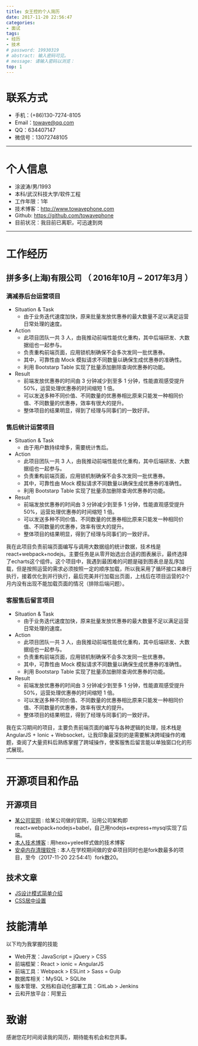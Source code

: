 ```yaml
---
title: 女王控的个人简历
date: 2017-11-20 22:56:47
categories:
- 面试
tags:
- 经历
- 技术
# password: 19930319
# abstract: 输入密码可见。
# message: 请输入密码以浏览：
top: 1
---
```


# 联系方式

- 手机：(+86)130-7274-8105
- Email：towave@qq.com
- QQ：634407147
- 微信号：13072748105

---

# 个人信息

- 涂波涛/男/1993 
- 本科/武汉科技大学/软件工程
- 工作年限：1年
- 技术博客：http://www.towavephone.com
- Github: https://github.com/towavephone
- 目前状况：我目前已离职，可迅速到岗

---

<!-- more -->

# 工作经历

## 拼多多(上海)有限公司 （ 2016年10月 ~ 2017年3月 ）

### 满减券后台运营项目 

- Situation & Task
    - 由于业务迭代速度加快，原来批量发放优惠券的最大数量不足以满足运营日常处理的速度。
- Action
    - 此项目团队一共 3 人，由我推动前端性能优化重构，其中后端研发、大数据组也一起参与。
    - 负责重构前端页面，应用锁机制确保不会多次发同一批优惠券。
    - 其中，可靠性由 Mock 模拟请求不同数量以确保生成优惠券的准确性。
    - 利用 Bootstarp Table 实现了批量添加删除查询优惠券的功能。
- Result
    - 前端发放优惠券的时间由 3 分钟减少到至多 1 分钟，性能直观感受提升 50%，运营处理优惠券的时间缩短 1 倍。
    - 可以发送多种不同价值、不同数量的优惠券相比原来只能发一种相同价值、不同数量的优惠券，效率有很大的提升。
    - 整体项目的结果明显，得到了经理与同事们的一致好评。


### 售后统计运营项目 

- Situation & Task
    - 由于用户数持续增多，需要统计售后。
- Action
    - 此项目团队一共 3 人，由我推动前端性能优化重构，其中后端研发、大数据组也一起参与。
    - 负责重构前端页面，应用锁机制确保不会多次发同一批优惠券。
    - 其中，可靠性由 Mock 模拟请求不同数量以确保生成优惠券的准确性。
    - 利用 Bootstarp Table 实现了批量添加删除查询优惠券的功能。
- Result
    - 前端发放优惠券的时间由 3 分钟减少到至多 1 分钟，性能直观感受提升 50%，运营处理优惠券的时间缩短 1 倍。
    - 可以发送多种不同价值、不同数量的优惠券相比原来只能发一种相同价值、不同数量的优惠券，效率有很大的提升。
    - 整体项目的结果明显，得到了经理与同事们的一致好评。

我在此项目负责前端页面编写与调用大数据组的统计数据，技术栈是react+webpack+nodejs。主要任务是从零开始选出合适的图表展示，最终选择了echarts这个组件。这个项目中，我遇到最困难的问题是碰到图表总是乱序加载，但是按照运营的需求必须按照一定的顺序加载，所以我采用了循环接口来串行执行，接着优化到并行执行，最后完美并行加载出页面，上线后在项目运营的2个月内没有出现不能加载页面的情况（排除后端问题）。


### 客服售后留言项目

- Situation & Task
    - 由于业务迭代速度加快，原来批量发放优惠券的最大数量不足以满足运营日常处理的速度。
- Action
    - 此项目团队一共 3 人，由我推动前端性能优化重构，其中后端研发、大数据组也一起参与。
    - 负责重构前端页面，应用锁机制确保不会多次发同一批优惠券。
    - 其中，可靠性由 Mock 模拟请求不同数量以确保生成优惠券的准确性。
    - 利用 Bootstarp Table 实现了批量添加删除查询优惠券的功能。
- Result
    - 前端发放优惠券的时间由 3 分钟减少到至多 1 分钟，性能直观感受提升 50%，运营处理优惠券的时间缩短 1 倍。
    - 可以发送多种不同价值、不同数量的优惠券相比原来只能发一种相同价值、不同数量的优惠券，效率有很大的提升。
    - 整体项目的结果明显，得到了经理与同事们的一致好评。

我在实习期间的项目，主要负责前端页面的编写与各种逻辑的处理，技术栈是AngularJS + Ionic + Websocket，让我印象最深刻的是需要解决跨域操作的难题，查阅了大量资料后熟练掌握了跨域操作，使客服售后留言能以单独窗口化的形式展现。

---

# 开源项目和作品

## 开源项目

- [某公司官网](https://github.com/towavephone/MD-Front-End) : 给某公司做的官网，沿用公司架构即react+webpack+nodejs+babel，自己用nodejs+express+mysql实现了后端。
- [本人技术博客](https://github.com/towavephone/TowavePhoneBlog) : 用hexo+yelee样式做的技术博客
- [安卓内存清理软件](https://github.com/towavephone/MemoryCleaner) : 本人在学校期间做的安卓项目同时也是fork数最多的项目，至今（2017-11-20 22:54:41）fork数20。
 
## 技术文章

- [JS设计模式简单介绍](https://towavephone.github.io/2017/11/16/JS%E8%AE%BE%E8%AE%A1%E6%A8%A1%E5%BC%8F/)
- [CSS居中设置](https://towavephone.github.io/2017/11/20/css%E5%B1%85%E4%B8%AD%E8%AE%BE%E7%BD%AE/)

# 技能清单

以下均为我掌握的技能

- Web开发：JavaScript = jQuery > CSS
- 前端框架：React > ionic = AngularJS
- 前端工具：Webpack > ESLint > Sass = Gulp
- 数据库相关：MySQL > SQLite
- 版本管理、文档和自动化部署工具：GitLab > Jenkins
- 云和开放平台：阿里云

# 致谢

感谢您花时间阅读我的简历，期待能有机会和您共事。